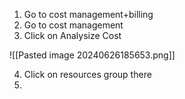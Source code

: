 
1. Go to cost management+billing
2. Go to cost management
3. Click on Analysize Cost

![[Pasted image 20240626185653.png]]

4. Click on resources group there
5. 